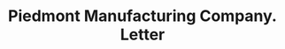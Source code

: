 ---
doi: 10.7916/D85T4XN2
date_other: '1910'
date_other_textual: '1910'
form: correspondence
genre:
- Letters (correspondence)
name:
- Piedmont Manufacturing Company
object_in_context_url: https://biggert.cul.columbia.edu/items/view/ave_biggert_01557
subject_hierarchical_geographic:
- Piedmont, South Carolina, United States
subject_name:
- Piedmont Manufacturing Company
title: Piedmont Manufacturing Company. Letter
sort_title: Piedmont Manufacturing Company. Letter
call_number: ave_biggert_01557
coordinates:
- 34.70416666666667,-82.46138888888889
pid: ave_biggert_01557
identifiers: ave_biggert_01557
permalink: /biggert/ave_biggert_01557/
layout: iiif-image-page
---